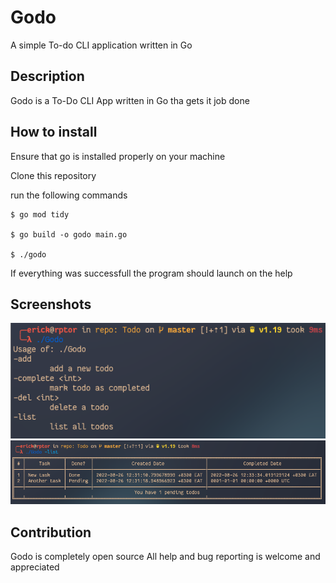 # Godo
A simple To-do CLI application written in Go


## Description
Godo is a To-Do CLI App written in Go tha gets it job done


## How to install
Ensure that go is installed properly on your machine

Clone this repository

run the following commands

```
$ go mod tidy

$ go build -o godo main.go

$ ./godo

```

If everything was successfull the program should launch on the help


## Screenshots
<img src="shots/shot1.png">
<img src="shots/shot2.png">



## Contribution
Godo is completely open source 
All help and bug reporting is welcome and appreciated
